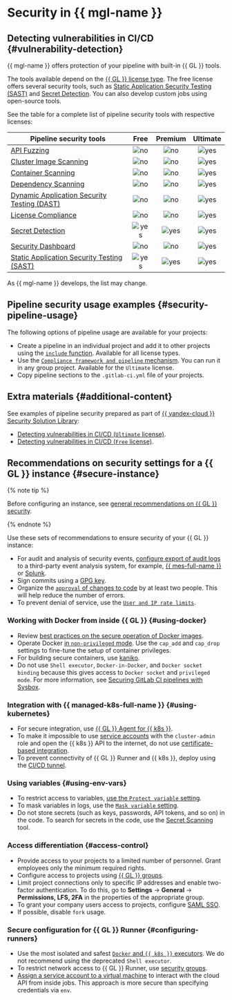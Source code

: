 # Security in {{ mgl-name }}

## Detecting vulnerabilities in CI/CD {#vulnerability-detection}

{{ mgl-name }} offers protection of your pipeline with built-in {{ GL }} tools.

The tools available depend on the [{{ GL }} license type](https://about.gitlab.com/pricing/). The free license offers several security tools, such as [Static Application Security Testing (SAST)](https://docs.gitlab.com/ee/user/application_security/sast/) and [Secret Detection](https://docs.gitlab.com/ee/user/application_security/secret_detection/index.html). You can also develop custom jobs using open-source tools.

See the table for a complete list of pipeline security tools with respective licenses:

Pipeline security tools | Free | Premium | Ultimate
--- | :---: | :---: | :---:
[API Fuzzing](https://docs.gitlab.com/ee/user/application_security/api_fuzzing/index.html) | ![no](../../_assets/common/no.svg) | ![no](../../_assets/common/no.svg) | ![yes](../../_assets/common/yes.svg)
[Cluster Image Scanning](https://docs.gitlab.com/ee/user/application_security/cluster_image_scanning/index.html) | ![no](../../_assets/common/no.svg) | ![no](../../_assets/common/no.svg) | ![yes](../../_assets/common/yes.svg)
[Container Scanning](https://docs.gitlab.com/ee/user/application_security/container_scanning/index.html) | ![no](../../_assets/common/no.svg) | ![no](../../_assets/common/no.svg) | ![yes](../../_assets/common/yes.svg)
[Dependency Scanning](https://docs.gitlab.com/ee/user/application_security/dependency_scanning/index.html) | ![no](../../_assets/common/no.svg) | ![no](../../_assets/common/no.svg) | ![yes](../../_assets/common/yes.svg)
[Dynamic Application Security Testing (DAST)](https://docs.gitlab.com/ee/user/application_security/dast/index.html) | ![no](../../_assets/common/no.svg) | ![no](../../_assets/common/no.svg) | ![yes](../../_assets/common/yes.svg)
[License Compliance](https://docs.gitlab.com/ee/user/compliance/license_compliance/index.html) | ![no](../../_assets/common/no.svg) | ![no](../../_assets/common/no.svg) | ![yes](../../_assets/common/yes.svg)
[Secret Detection](https://docs.gitlab.com/ee/user/application_security/secret_detection/index.html) | ![yes](../../_assets/common/yes.svg) | ![yes](../../_assets/common/yes.svg) | ![yes](../../_assets/common/yes.svg)
[Security Dashboard](https://docs.gitlab.com/ee/user/application_security/security_dashboard/index.html) | ![no](../../_assets/common/no.svg) | ![no](../../_assets/common/no.svg) | ![yes](../../_assets/common/yes.svg)
[Static Application Security Testing (SAST)](https://docs.gitlab.com/ee/user/application_security/sast/index.html) | ![yes](../../_assets/common/yes.svg) | ![yes](../../_assets/common/yes.svg) | ![yes](../../_assets/common/yes.svg)

As {{ mgl-name }} develops, the list may change.

## Pipeline security usage examples {#security-pipeline-usage}

The following options of pipeline usage are available for your projects:
* Create a pipeline in an individual project and add it to other projects using the [`include` function](https://docs.gitlab.com/ee/ci/yaml/includes.html). Available for all license types.
* Use the [`Compliance framework and pipeline` mechanism](https://docs.gitlab.com/ee/user/project/settings/index.html#compliance-frameworks). You can run it in any group project. Available for the `Ultimate` license.
* Copy pipeline sections to the `.gitlab-ci.yml` file of your projects.

## Extra materials {#additional-content}

See examples of pipeline security prepared as part of [{{ yandex-cloud }} Security Solution Library](https://github.com/yandex-cloud/yc-solution-library-for-security):
* [Detecting vulnerabilities in CI/CD (`Ultimate` license)](https://github.com/yandex-cloud/yc-solution-library-for-security/tree/master/secure_ci_cd/secure_ci_cd_with_webinar/ultimate_secure_ci_cd).
* [Detecting vulnerabilities in CI/CD (`Free` license)](https://github.com/yandex-cloud/yc-solution-library-for-security/tree/master/secure_ci_cd/secure_ci_cd_with_webinar/free_secure_ci_cd).

## Recommendations on security settings for a {{ GL }} instance {#secure-instance}

{% note tip %}

Before configuring an instance, see [general recommendations on {{ GL }} security](https://docs.gitlab.com/ee/security/).

{% endnote %}

Use these sets of recommendations to ensure security of your {{ GL }} instance:
* For audit and analysis of security events, [configure export of audit logs](https://docs.gitlab.com/ee/administration/audit_event_streaming.html) to a third-party event analysis system, for example, [{{ mes-full-name }}](../../managed-elasticsearch/) or [Splunk](https://www.splunk.com/).
* Sign commits using a [GPG key](https://docs.gitlab.com/ee/user/project/repository/gpg_signed_commits/).
* Organize the [`approval` of changes to code](https://docs.gitlab.com/ee/user/project/merge_requests/approvals/) by at least two people. This will help reduce the number of errors.
* To prevent denial of service, use the [`User and IP rate limits`](https://docs.gitlab.com/ee/user/admin_area/settings/user_and_ip_rate_limits.html).

### Working with Docker from inside {{ GL }} {#using-docker}

* Review [best practices on the secure operation of Docker images](https://docs.docker.com/engine/security/).
* Operate Docker [in `non-privileged` mode](https://docs.gitlab.com/runner/security/#usage-of-docker-executor). Use the `cap_add` and `cap_drop` settings to fine-tune the setup of container privileges.
* For building secure containers, use [kaniko](https://docs.gitlab.com/ee/ci/docker/using_kaniko.html).
* Do not use `Shell executor`, `Docker-in-Docker`, and `Docker socket binding` because this gives access to `Docker socket` and `privileged mode`. For more information, see [Securing GitLab CI pipelines with Sysbox](https://blog.nestybox.com/2020/10/21/gitlab-dind.html).

### Integration with {{ managed-k8s-full-name }} {#using-kubernetes}

* For secure integration, use [{{ GL }} Agent for {{ k8s }}](https://docs.gitlab.com/ee/user/clusters/agent/).
* To make it impossible to use [service accounts](../../iam/concepts/users/service-accounts.md) with the `cluster-admin` role and open the {{ k8s }} API to the internet, do not use [certificate-based integration](https://docs.gitlab.com/ee/user/infrastructure/clusters/).
* To prevent connectivity of {{ GL }} Runner and {{ k8s }}, deploy using the [CI/CD tunnel](https://docs.gitlab.com/ee/user/clusters/agent/ci_cd_tunnel.html).

### Using variables {#using-env-vars}

* To restrict access to variables, [use the `Protect variable` setting](https://docs.gitlab.com/ee/ci/variables/#protect-a-cicd-variable).
* To mask variables in logs, use the [`Mask variable` setting](https://docs.gitlab.com/ee/ci/variables/#mask-a-cicd-variable).
* Do not store secrets (such as keys, passwords, API tokens, and so on) in the code. To search for secrets in the code, use the [Secret Scanning](https://docs.gitlab.com/ee/user/application_security/secret_detection/) tool.

### Access differentiation {#access-control}

* Provide access to your projects to a limited number of personnel. Grant employees only the minimum required rights.
* Configure access to projects using [{{ GL }} groups](https://docs.gitlab.com/ee/user/group/).
* Limit project connections only to specific IP addresses and enable two-factor authentication. To do this, go to **Settings** → **General** → **Permissions, LFS, 2FA** in the properties of the appropriate group.
* To grant your company users access to projects, configure [SAML SSO](https://docs.gitlab.com/ee/user/group/saml_sso/).
* If possible, disable `fork` usage.

### Secure configuration for {{ GL }} Runner {#configuring-runners}

* Use the most isolated and safest [`Docker` and `{{ k8s }}` executors](https://docs.gitlab.com/runner/executors/). We do not recommend using the deprecated `Shell executor`.
* To restrict network access to {{ GL }} Runner, use [security groups](../../vpc/concepts/security-groups.md).
* [Assign a service account to a virtual machine](../../compute/operations/vm-connect/auth-inside-vm.md#link-sa-with-instance) to interact with the cloud API from inside jobs. This approach is more secure than specifying credentials via `env`.